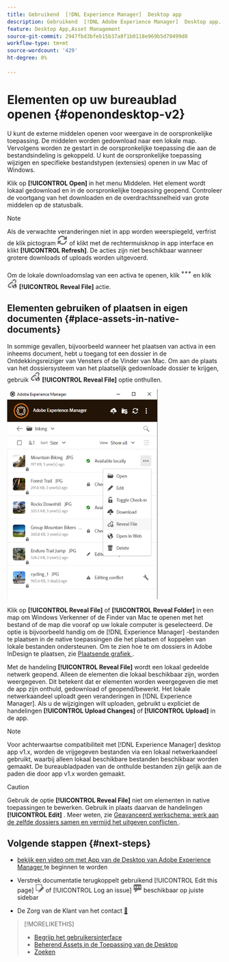 ```yaml
---
title: Gebruikend  [!DNL Experience Manager]  Desktop app
description: Gebruikend  [!DNL Adobe Experience Manager]  Desktop app.
feature: Desktop App,Asset Management
source-git-commit: 2947fbd3bfeb15b37a8f1b0118e969b5d70499d0
workflow-type: tm+mt
source-wordcount: '429'
ht-degree: 0%

---
```



# Elementen op uw bureaublad openen {#openondesktop-v2}

U kunt de externe middelen openen voor weergave in de oorspronkelijke toepassing. De middelen worden gedownload naar een lokale map. Vervolgens worden ze gestart in de oorspronkelijke toepassing die aan de bestandsindeling is gekoppeld. U kunt de oorspronkelijke toepassing wijzigen en specifieke bestandstypen (extensies) openen in uw Mac of Windows.

Klik op **[!UICONTROL Open]** in het menu Middelen. Het element wordt lokaal gedownload en in de oorspronkelijke toepassing geopend. Controleer de voortgang van het downloaden en de overdrachtssnelheid van grote middelen op de statusbalk.

<!-- ![Download progress bar for large-sized assets](assets/download_status_bar_da2.png "Download progress bar for large-sized assets")
-->

>[!NOTE]
>
>Als de verwachte veranderingen niet in app worden weerspiegeld, verfrist de klik pictogram ![ vernieuwt pictogram ](assets/do-not-localize/refresh.png) of klikt met de rechtermuisknop in app interface en klikt **[!UICONTROL Refresh]**. De acties zijn niet beschikbaar wanneer grotere downloads of uploads worden uitgevoerd.

Om de lokale downloadomslag van een activa te openen, klik ![ Meer actiepictogram ](assets/do-not-localize/more2_da2.png) en klik ![ onthullen pictogram ](assets/do-not-localize/reveal_action2_da2.png) **[!UICONTROL Reveal File]** actie.

## Elementen gebruiken of plaatsen in eigen documenten {#place-assets-in-native-documents}

In sommige gevallen, bijvoorbeeld wanneer het plaatsen van activa in een inheems document, hebt u toegang tot een dossier in de Ontdekkingsreiziger van Vensters of de Vinder van Mac. Om aan de plaats van het dossiersysteem van het plaatselijk gedownloade dossier te krijgen, gebruik ![ het pictogram ](assets/do-not-localize/reveal_action2_da2.png) **[!UICONTROL Reveal File]** optie onthullen.

![ openbaart de actie van het Dossier voor een activa ](assets/revealfile_action_da2.png " onthullen actie van het Dossier voor een activa ")

Klik op **[!UICONTROL Reveal File]** of **[!UICONTROL Reveal Folder]** in een map om Windows Verkenner of de Finder van Mac te openen met het bestand of de map die vooraf op uw lokale computer is geselecteerd. De optie is bijvoorbeeld handig om de [!DNL Experience Manager] -bestanden te plaatsen in de native toepassingen die het plaatsen of koppelen van lokale bestanden ondersteunen. Om te zien hoe te om dossiers in Adobe InDesign te plaatsen, zie [ Plaatsende grafiek ](https://helpx.adobe.com/nl/indesign/using/placing-graphics.html).

Met de handeling **[!UICONTROL Reveal File]** wordt een lokaal gedeelde netwerk geopend. Alleen de elementen die lokaal beschikbaar zijn, worden weergegeven. Dit betekent dat er elementen worden weergegeven die met de app zijn onthuld, gedownload of geopend/bewerkt. Het lokale netwerkaandeel uploadt geen veranderingen in [!DNL Experience Manager]. Als u de wijzigingen wilt uploaden, gebruikt u expliciet de handelingen **[!UICONTROL Upload Changes]** of **[!UICONTROL Upload]** in de app.

>[!NOTE]
>
>Voor achterwaartse compatibiliteit met [!DNL Experience Manager] desktop app v1.x, worden de vrijgegeven bestanden via een lokaal netwerkaandeel gebruikt, waarbij alleen lokaal beschikbare bestanden beschikbaar worden gemaakt. De bureaubladpaden van de onthulde bestanden zijn gelijk aan de paden die door app v1.x worden gemaakt.

>[!CAUTION]
>
>Gebruik de optie **[!UICONTROL Reveal File]** niet om elementen in native toepassingen te bewerken. Gebruik in plaats daarvan de handelingen **[!UICONTROL Edit]** . Meer weten, zie [ Geavanceerd werkschema: werk aan de zelfde dossiers samen en vermijd het uitgeven conflicten ](#adv-workflow-collaborate-avoid-conflicts).

## Volgende stappen {#next-steps}

* [ bekijk een video om met App van de Desktop van Adobe Experience Manager ](https://experienceleague.adobe.com/nl/docs/experience-manager-learn/assets/creative-workflows/aem-desktop-app) te beginnen te worden

* Verstrek documentatie terugkoppelt gebruikend [!UICONTROL Edit this page] ![ uitgeeft de pagina ](assets/do-not-localize/edit-page.png) of [!UICONTROL Log an issue] ![ creeer een kwestie GitHub ](assets/do-not-localize/github-issue.png) beschikbaar op juiste sidebar

* De Zorg van de Klant van het contact [&#128279;](https://experienceleague.adobe.com/nl?support-solution=General#support)

>[!MORELIKETHIS]
>
>* [ Begrijp het gebruikersinterface ](/help/using/user-interface.md)
>* [ Beherend Assets in de Toepassing van de Desktop ](/help/using/assets-management-tasks.md)
>* [Zoeken](/help/using/search.md)
